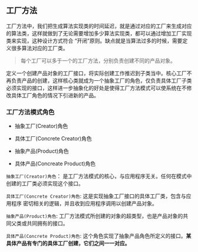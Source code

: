 
## 工厂方法



工厂方法中，我们把生成算法实现类的时间延迟，就是通过对应的工厂来生成对应的算法类，这样就做到了无论需要增加多少算法实现类，都可以通过增加工厂实现类来实现，这种设计方式符合 “开闭”原则。缺点就是当算法过多的时候，需要定义很多算法对应的工厂类。



> 每个工厂可以多于一个的工厂方法，分别负责创建不同的产品对象。



定义一个创建产品对象的工厂接口，将实际创建工作推迟到子类当中。核心工厂不再负责产品的创建，这样核心类就成为一个抽象工厂的角色，仅负责具体工厂子类必须实现的接口，这样进一步抽象化的好处是使得工厂方法模式可以使系统在不修改具体工厂角色的情况下引进新的产品。



### 工厂方法模式角色

- 抽象工厂(Creator)角色

- 具体工厂(Concrete Creator)角色

- 抽象产品(Product)角色

- 具体产品(Concreate Product)角色

`抽象工厂(Creator)角色`： 是工厂方法模式的核心，与应用程序无关。任何在模式中创建的工厂类必须实现这个接口。

`具体工厂(Concrete Creator)角色`: 这是实现抽象工厂接口的具体工厂类，包含与应用程序 密切相关的逻辑，并且收到应用程序调用以创建产品对象。

`抽象产品(Product)角色`: 工厂方法模式所创建的对象的超类型，也是产品对象的共同父类或共同拥有的接口。

`具体产品(Concrete Product)角色`: 这个角色实现了抽象产品角色所定义的接口。**某具体产品有专门的具体工厂创建，它们之间一一对应。**





